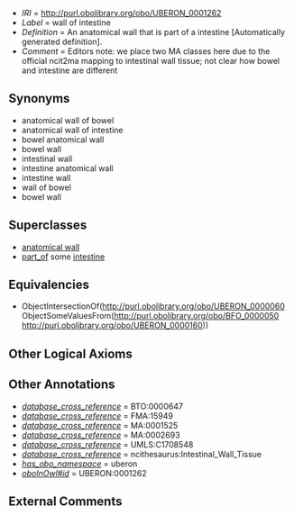  * *IRI* = http://purl.obolibrary.org/obo/UBERON_0001262
 * *Label* = wall of intestine
 * *Definition* = An anatomical wall that is part of a intestine [Automatically generated definition].
 * *Comment* = Editors note: we place two MA classes here due to the official ncit2ma mapping to intestinal wall tissue; not clear how bowel and intestine are different

## Synonyms

 * anatomical wall of bowel
 * anatomical wall of intestine
 * bowel anatomical wall
 * bowel wall
 * intestinal wall
 * intestine anatomical wall
 * intestine wall
 * wall of bowel
 * bowel wall

## Superclasses

 * [anatomical wall](../../UBERON/60/UBERON_0000060.md)
 * [part_of](../../BFO/50/BFO_0000050.md) some [intestine](../../UBERON/60/UBERON_0000160.md)

## Equivalencies

 * ObjectIntersectionOf(<http://purl.obolibrary.org/obo/UBERON_0000060> ObjectSomeValuesFrom(<http://purl.obolibrary.org/obo/BFO_0000050> <http://purl.obolibrary.org/obo/UBERON_0000160>))

## Other Logical Axioms


## Other Annotations

 * *[database_cross_reference](../../ef/oboInOwl#hasDbXref.md)* = BTO:0000647
 * *[database_cross_reference](../../ef/oboInOwl#hasDbXref.md)* = FMA:15949
 * *[database_cross_reference](../../ef/oboInOwl#hasDbXref.md)* = MA:0001525
 * *[database_cross_reference](../../ef/oboInOwl#hasDbXref.md)* = MA:0002693
 * *[database_cross_reference](../../ef/oboInOwl#hasDbXref.md)* = UMLS:C1708548
 * *[database_cross_reference](../../ef/oboInOwl#hasDbXref.md)* = ncithesaurus:Intestinal_Wall_Tissue
 * *[has_obo_namespace](../../ce/oboInOwl#hasOBONamespace.md)* = uberon
 * *[oboInOwl#id](../../id/oboInOwl#id.md)* = UBERON:0001262

## External Comments

